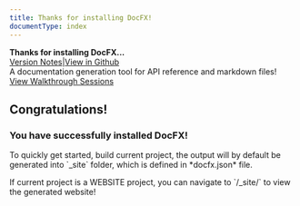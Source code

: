 ```yaml
---
title: Thanks for installing DocFX!
documentType: index
---
```

<style type="text/css">
footer{
  display: none;
}
</style>

<div class="hero">
  <div class="wrap">
    <div class="text">
      <strong>Thanks for installing DocFX...</strong>
    </div>
    <div class="buttons-unit-small">
      <a class="version-link" href="../RELEASENOTE.md">Version Notes</a><span>|</span><a class="github-link" href="https://github.com/dotnet/docfx">View in Github</a>
    </div>
    <div class="minitext">
    A documentation generation tool for API reference and markdown files!
    </div>
    <div class="buttons-unit">
      <a href="tutorial/walkthrough/walkthrough_create_a_docfx_project.md" class="button">View Walkthrough Sessions</a>
    </div>
  </div>
</div>

<div class="key-section">
  <div class="container">
    <div class="row">
      <div class="col-md-6 col-md-offset-3 text-center">
        <section>
          <h2>Congratulations!</h2>
          <h3>You have successfully installed DocFX!</h3>
          <p>To quickly get started, build current project, the output will by default be generated into `_site` folder, which is defined in *docfx.json* file.</p>
          <p>If current project is a WEBSITE project, you can navigate to `<host>/_site/` to view the generated website!</p>
        </section>
      </div>
    </div>
  </div>
</div>